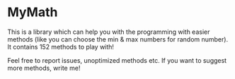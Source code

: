 # MyMath
This is a library which can help you with the programming with easier methods (like you can choose the min &amp; max numbers for random number). It contains 152 methods to play with!

Feel free to report issues, unoptimized methods etc. If you want to suggest more methods, write me!

